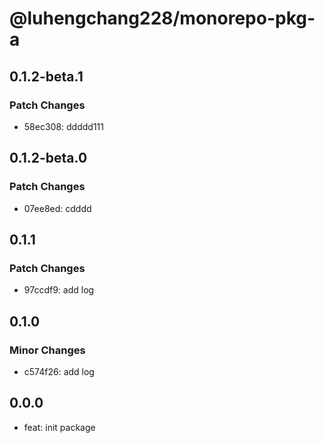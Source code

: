 # @luhengchang228/monorepo-pkg-a

## 0.1.2-beta.1

### Patch Changes

- 58ec308: ddddd111

## 0.1.2-beta.0

### Patch Changes

- 07ee8ed: cdddd

## 0.1.1

### Patch Changes

- 97ccdf9: add log

## 0.1.0

### Minor Changes

- c574f26: add log

## 0.0.0

- feat: init package
